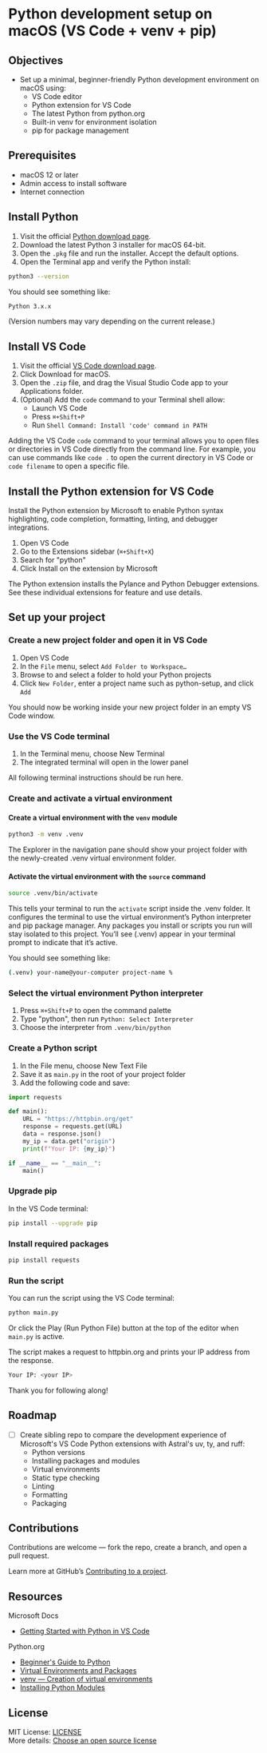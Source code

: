 # Python development setup on macOS (VS Code + venv + pip)

## Objectives

- Set up a minimal, beginner-friendly Python development environment on macOS using:
    - VS Code editor
    - Python extension for VS Code  
    - The latest Python from python.org  
    - Built-in venv for environment isolation  
    - pip for package management

## Prerequisites

- macOS 12 or later  
- Admin access to install software  
- Internet connection

## Install Python

1. Visit the official [Python download page][mac-python-download].  
2. Download the latest Python 3 installer for macOS 64-bit.
3. Open the `.pkg` file and run the installer. Accept the default options.
4. Open the Terminal app and verify the Python install:

```zsh
python3 --version
```

You should see something like:

```zsh
Python 3.x.x
```

(Version numbers may vary depending on the current release.)

## Install VS Code

1. Visit the official [VS Code download page][vs-code-download].
2. Click Download for macOS.
3. Open the `.zip` file, and drag the Visual Studio Code app to your Applications folder.
4. (Optional) Add the `code` command to your Terminal shell allow:
   - Launch VS Code
   - Press `⌘+Shift+P`
   - Run `Shell Command: Install 'code' command in PATH`

Adding the VS Code `code` command to your terminal allows you to open files or directories in VS Code directly from the command line. For example, you can use commands like `code .` to open the current directory in VS Code or `code filename` to open a specific file.

## Install the Python extension for VS Code

Install the Python extension by Microsoft to enable Python syntax highlighting, code completion, formatting, linting, and debugger integrations.

1. Open VS Code  
2. Go to the Extensions sidebar (`⌘+Shift+X`)  
3. Search for "python"  
4. Click Install on the extension by Microsoft  

The Python extension installs the Pylance and Python Debugger extensions. See these individual extensions for feature and use details.

## Set up your project

### Create a new project folder and open it in VS Code

1. Open VS Code  
2. In the `File` menu, select `Add Folder to Workspace…`
3. Browse to and select a folder to hold your Python projects
4. Click `New Folder`, enter a project name such as python-setup, and click `Add`

You should now be working inside your new project folder in an empty VS Code window.

### Use the VS Code terminal

1. In the Terminal menu, choose New Terminal
2. The integrated terminal will open in the lower panel

All following terminal instructions should be run here.

### Create and activate a virtual environment

#### Create a virtual environment with the `venv` module

```zsh
python3 -m venv .venv
```

The Explorer in the navigation pane should show your project folder with the newly-created .venv virtual environment folder.

#### Activate the virtual environment with the `source` command

```zsh
source .venv/bin/activate
```

This tells your terminal to run the `activate` script inside the .venv folder. It configures the terminal to use the virtual environment’s Python interpreter and pip package manager. Any packages you install or scripts you run will stay isolated to this project. You’ll see (.venv) appear in your terminal prompt to indicate that it’s active.

You should see something like:

```zsh
(.venv) your-name@your-computer project-name %
```

### Select the virtual environment Python interpreter

1. Press `⌘+Shift+P` to open the command palette  
2. Type "python", then run `Python: Select Interpreter`  
3. Choose the interpreter from `.venv/bin/python`

### Create a Python script

1. In the File menu, choose New Text File
2. Save it as `main.py` in the root of your project folder
3. Add the following code and save:

```python
import requests

def main():
    URL = "https://httpbin.org/get"
    response = requests.get(URL)
    data = response.json()
    my_ip = data.get("origin")
    print(f"Your IP: {my_ip}")

if __name__ == "__main__":
    main()
```

### Upgrade pip

In the VS Code terminal:

```zsh
pip install --upgrade pip
```

### Install required packages

```zsh
pip install requests
```

### Run the script

You can run the script using the VS Code terminal:

```zsh
python main.py
```

Or click the Play (Run Python File) button at the top of the editor when `main.py` is active.

The script makes a request to httpbin.org and prints your IP address from the response.

```zsh
Your IP: <your IP>
```

Thank you for following along!

## Roadmap

- [ ] Create sibling repo to compare the development experience of Microsoft's VS Code Python extensions with Astral's uv, ty, and ruff:
  - Python versions  
  - Installing packages and modules  
  - Virtual environments  
  - Static type checking  
  - Linting  
  - Formatting  
  - Packaging

## Contributions
  
Contributions are welcome — fork the repo, create a branch, and open a pull request.

Learn more at GitHub’s [Contributing to a project][contributing-to-a-project].

## Resources

Microsoft Docs  
- [Getting Started with Python in VS Code][getting-started-with-Python-in-VS-Code]

Python.org 
- [Beginner's Guide to Python][beginners-guide-to-python]
- [Virtual Environments and Packages][virtual-environments-and-packages]
- [venv — Creation of virtual environments][venv-creation-of-virtual-environments]
- [Installing Python Modules][installing-python-modules]

## License

MIT License: [LICENSE](LICENSE.md)  
More details: [Choose an open source license][choose-an-open-source-license]

<!-- Reference links -->
[mac-python-download]: <https://www.python.org/downloads/mac-osx/>
[vs-code-download]: <https://code.visualstudio.com/>
[contributing-to-a-project]: <https://docs.github.com/en/get-started/exploring-projects-on-github/contributing-to-a-project>
[getting-started-with-Python-in-VS-Code]: <https://code.visualstudio.com/docs/python/python-tutorial>
[beginners-guide-to-python]: <https://wiki.python.org/moin/BeginnersGuide>
[virtual-environments-and-packages]: <https://docs.python.org/3/tutorial/venv.html>
[venv-creation-of-virtual-environments]: <https://docs.python.org/3/library/venv.html>
[installing-python-modules]: <https://docs.python.org/3/installing/index.html>
[choose-an-open-source-license]: <https://choosealicense.com/licenses/mit/>